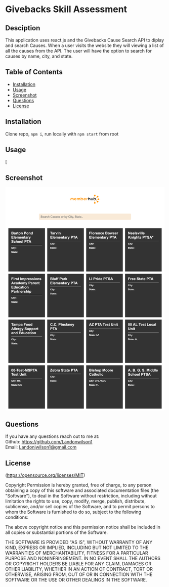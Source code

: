 # Givebacks Skill Assessment

  ## Desciption 
  
  This application uses react.js and the Givebacks Cause Search API to diplay and search Causes. When a user visits the website they will viewing a list of all the causes from the API. The user will have the option to search for causes by name, city, and state. 
 
 
  ## Table of Contents
  - [Installation](#installation)
  - [Usage](#usage)
  - [Screenshot](#screenshot)
  - [Questions](#questions)
  - [License](#License)

  ## Installation 
  Clone repo, ```npm i```, run locally with ```npm start``` from root

  ## Usage 
  [
  
  ## Screenshot
  ![Screenshot](localhost_3000__.png)

  ## Questions 
  If you have any questions reach out to me at: </br>
  Github: https://github.com/Landonwilson1 </br>
  Email: Landonjwilson1@gmail.com
  
  ## License
  (https://opensource.org/licenses/MIT)
  
Copyright <YEAR> <COPYRIGHT HOLDER>
Permission is hereby granted, free of charge, to any person obtaining a copy of this software and associated documentation files (the "Software"), to deal in the Software without restriction, including without limitation the rights to use, copy, modify, merge, publish, distribute, sublicense, and/or sell copies of the Software, and to permit persons to whom the Software is furnished to do so, subject to the following conditions:
              
The above copyright notice and this permission notice shall be included in all copies or substantial portions of the Software.
              
THE SOFTWARE IS PROVIDED "AS IS", WITHOUT WARRANTY OF ANY KIND, EXPRESS OR IMPLIED, INCLUDING BUT NOT LIMITED TO THE WARRANTIES OF MERCHANTABILITY, FITNESS FOR A PARTICULAR PURPOSE AND NONINFRINGEMENT. IN NO EVENT SHALL THE AUTHORS OR COPYRIGHT HOLDERS BE LIABLE FOR ANY CLAIM, DAMAGES OR OTHER LIABILITY, WHETHER IN AN ACTION OF CONTRACT, TORT OR OTHERWISE, ARISING FROM, OUT OF OR IN CONNECTION WITH THE SOFTWARE OR THE USE OR OTHER DEALINGS IN THE SOFTWARE.
